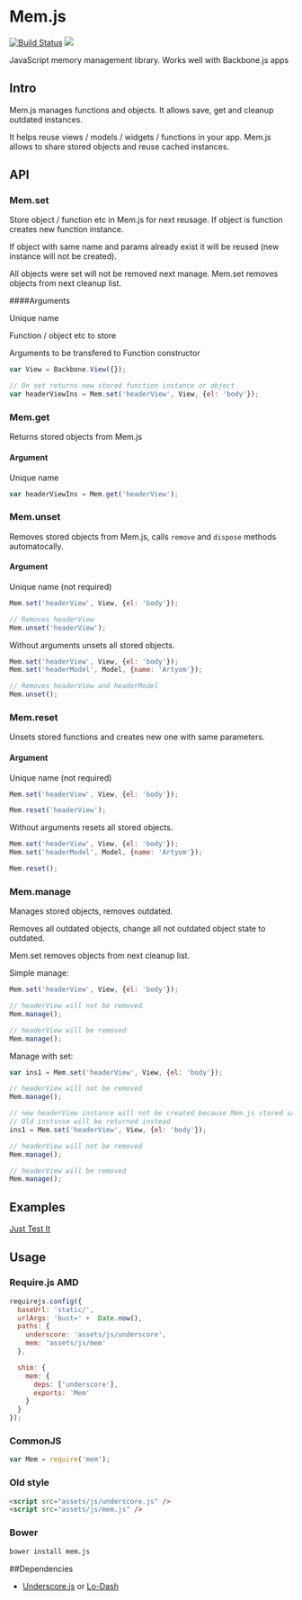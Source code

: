Mem.js
===================

[![Build Status](https://travis-ci.org/artyomtrityak/mem.js.png?branch=master)](https://travis-ci.org/artyomtrityak/mem.js)
<a href="https://twitter.com/intent/tweet?hashtags=&original_referer=https://github.com/&text=Check+out+Mem.js+for+managing+your+Backbone.js+objects,+store+and+reuse+cached+instances&tw_p=tweetbutton&url=https://github.com/artyomtrityak/mem.js" target="_blank">
  <img src="http://jpillora.com/github-twitter-button/img/tweet.png"></img>
</a>


JavaScript memory management library. Works well with Backbone.js apps

## Intro

Mem.js manages functions and objects. It allows save, get and cleanup outdated instances.


It helps reuse views / models / widgets / functions in your app.
Mem.js allows to share stored objects and reuse cached instances.

## API

### Mem.set

Store object / function etc in Mem.js for next reusage.
If object is function creates new function instance.

If object with same name and params already exist it will be reused (new instance will not be created).


All objects were set will not be removed next manage.
Mem.set removes objects from next cleanup list.


####Arguments

Unique name

Function / object etc to store

Arguments to be transfered to Function constructor


```js
var View = Backbone.View({});

// On set returns new stored function instance or object
var headerViewIns = Mem.set('headerView', View, {el: 'body'});
```

### Mem.get

Returns stored objects from Mem.js

#### Argument

Unique name


```js
var headerViewIns = Mem.get('headerView');
```

### Mem.unset

Removes stored objects from Mem.js, calls `remove` and `dispose` methods automatocally.

#### Argument

Unique name (not required)


```js
Mem.set('headerView', View, {el: 'body'});

// Removes headerView
Mem.unset('headerView');

```

Without arguments unsets all stored objects.

```js
Mem.set('headerView', View, {el: 'body'});
Mem.set('headerModel', Model, {name: 'Artyom'});

// Removes headerView and headerModel
Mem.unset();
```

### Mem.reset

Unsets stored functions and creates new one with same parameters.

#### Argument

Unique name (not required)

```js
Mem.set('headerView', View, {el: 'body'});

Mem.reset('headerView');
```

Without arguments resets all stored objects.

```js
Mem.set('headerView', View, {el: 'body'});
Mem.set('headerModel', Model, {name: 'Artyom'});

Mem.reset();
```

### Mem.manage

Manages stored objects, removes outdated.

Removes all outdated objects, change all not outdated object state to outdated.

Mem.set removes objects from next cleanup list.

Simple manage:

```js
Mem.set('headerView', View, {el: 'body'});

// headerView will not be removed
Mem.manage();

// headerView will be removed
Mem.manage();
```

Manage with set:

```js
var ins1 = Mem.set('headerView', View, {el: 'body'});

// headerView will not be removed
Mem.manage();

// new headerView instance will not be created because Mem.js stored same fn with same params.
// Old instsnse will be returned instead
ins1 = Mem.set('headerView', View, {el: 'body'});

// headerView will not be removed
Mem.manage();

// headerView will be removed
Mem.manage();

```


## Examples

[Just Test It](https://github.com/artyomtrityak/just-test-it/blob/master/static/screens/books/main.js)

## Usage

### Require.js AMD

```js
requirejs.config({
  baseUrl: 'static/',
  urlArgs: 'bust=' +  Date.now(),
  paths: {
    underscore: 'assets/js/underscore',
    mem: 'assets/js/mem'
  },

  shim: {
    mem: {
      deps: ['underscore'],
      exports: 'Mem'
    }
  }
});
```

### CommonJS

```js
var Mem = require('mem');

```

### Old style

```html
<script src="assets/js/underscore.js" />
<script src="assets/js/mem.js" />
```

### Bower

```sh
bower install mem.js
```

##Dependencies

- [Underscore.js](http://underscorejs.org/) or [Lo-Dash](http://lodash.com/)
